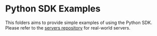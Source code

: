 # Python SDK Examples

This folders aims to provide simple examples of using the Python SDK. Please refer to the
[servers repository](https://github.com/modelcontextprotocol/servers)
for real-world servers.
